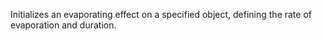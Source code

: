 Initializes an evaporating effect on a specified object, defining the rate of evaporation and duration.
